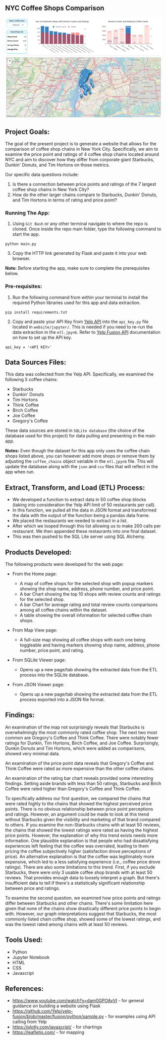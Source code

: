 ## NYC Coffee Shops Comparison

![Alt text](screenshots/home-view.png)

## Project Goals:
The goal of the present project is to generate a website that allows for the comparison of coffee shop chains in New York City. Specifically, we aim to examine the price point and ratings of 4 coffee shop chains located around NYC and aim to discover how they differ from corporate giant Starbucks, Dunkin' Donuts, and Tim Hortons on those metrics.

Our specific data questions include:
1. Is there a connection between price points and ratings of the 7 largest coffee shop chains in New York City?
2. How do the other larger chains compare to Starbucks, Dunkin' Donuts, and Tim Hortons in terms of rating and price point?

### Running The App:
1) Using <code>Git Bash</code> or any other terminal navigate to where the repo is cloned. Once inside the repo main folder, type the following command to start the app.
```
python main.py
```  
3) Copy the HTTP link generated by Flask and paste it into your web browser.

<b>Note:</b> Before starting the app, make sure to complete the prerequisites below.

### Pre-requisites:
1) Run the following command from within your terminal to install the required Python libraries used for this app and data extraction.
```
pip install requirements.txt
```  
2) Copy and paste your API Key from <a href="https://www.yelp.com/developers/v3/manage_app">Yelp API</a> into the <code>api_key.py</code> file located in <code>website/jupyter/</code>. This is needed if you need to re-run the data extraction in the <code>etl.jpynb</code>.
   Refer to <a href="https://docs.developer.yelp.com/docs/fusion-intro">Yelp Fusion API</a> documentation on how to set up the API key.
```
api_key = '<API KEY>'
``` 

## Data Sources Files:
This data was collected from the Yelp API. Specifically, we examined the following 5 coffee chains:
- Starbucks
- Dunkin' Donuts
- Tim Hortons
- Think Coffee
- Birch Coffee
- Joe Coffee
- Gregory's Coffee

These data sources are stored in <code>SQLite database</code> (the choice of the database used for this project) for data pulling and presenting in the main app.

<b>Notes:</b> Even though the dataset for this app only uses the coffee chain shops listed above, you can however add more shops or remove them by adjusting the <code>coffee_chains</code> object variable in the <code>etl.jpynb</code> file. This will update the database along with the <code>json</code> and <code>csv</code> files that will reflect in the app when run.

## Extract, Transform, and Load (ETL) Process: 
- We developed a function to extract data in 50 coffee shop blocks (taking into consideration the Yelp API limit of 50 restaurants per call).
- In this function, we pulled all the data in JSON format and transformed the data with the output of the function being a pandas data frame.
- We placed the restaurants we needed to extract in a list.
- After which we looped through this list allowing us to make 200 calls per restaurant. We then appended these restaurants into one final dataset.
- This was then pushed to the SQL Lite server using SQL Alchemy.

## Products Developed:
The following products were developed for the web page:

- From the Home page:
   - A map of coffee shops for the selected shop with popup markers showing the shop name, address, phone number, and price point.
   - A bar Chart showing the top 10 shops with review counts and ratings for the selected shop.
   - A bar Chart for average rating and total review counts comparisons among all coffee chains within the dataset.
   - A table showing the overall information for selected coffee chain shops.
  
- From Map View page:
   - A full-size map showing all coffee shops with each one being toggleable and having markers showing shop name, address, phone number, price point, and rating.
  
- From SQLite Viewer page:
   - Opens up a new page/tab showing the extracted data from the ETL process into the SQLite database.

- From JSON Viewer page:
   - Opens up a new page/tab showing the extracted data from the ETL process exported into a JSON file format.

## Findings:

An examination of the map not surprisingly reveals that Starbucks is overwhelmingly the most commonly rated coffee shop. 
The next two most common are Gregory's Coffee and Think Coffee. 
There were notably fewer ratings for Dunkin, Tim Hortons, Birch Coffee, and Joe Coffee.
Surprisingly, Dunkin Donuts and Tim Hortons, which were added as comparisons, showed very minimal data. 

An examination of the price point data reveals that Gregory's Coffee and Think Coffee were rated as more expensive than the other coffee chains.

An examination of the rating bar chart reveals provided some interesting findings. Setting aside brands with less than 50 ratings, Starbucks and Birch Coffee were rated higher than Gregory's Coffee and Think Coffee. 

To specifically address our first question, we compared the chains that were rated highly to the chains that showed the highest perceived price points. 
There is no obvious relationship between price point perceptions and ratings. However, an argument could be made to look at this trend without Starbucks given the visibility and marketing of that brand compared to others. 
If you examine the non-Starbucks chains with at least 50 reviews, the chains that showed the lowest ratings were rated as having the highest price points. However, the explanation of why this trend exists needs more information.
One plausible explanation is that people who had dissatisfying experiences left feeling that the coffee was overrated, leading to them pricing the coffee subjectively higher (satisfaction drove perceptions of price).
An alternative explanation is that the coffee was legitimately more expensive, which led to a less satisfying experience (i.e., coffee price drove ratings). 
There are also some limitations to this trend. 
First, if you exclude Starbucks, there were only 3 usable coffee shop brands with at least 50 reviews. That provides enough data to loosely interpret a graph. 
But there's insufficient data to tell if there's a statistically significant relationship between price and ratings.

To examine the second question, we examined how price points and ratings differ between Starbucks and other chains. 
There's some limitation here given that none of the chains show drastically different price points to begin with.
However, our graph interpretations suggest that Starbucks, the most commonly listed chain coffee shop, showed some of the lowest ratings, and was the lowest rated among chains with at least 50 reviews.

## Tools Used:
- Python
- Jupyter Notebook
- HTML
- CSS
- Javascript

## References:
- https://www.youtube.com/watch?v=dam0GPOAvVI - for general guidance on building a website using Flask
- https://github.com/Yelp/yelp-fusion/blob/master/fusion/python/sample.py - for examples using API calling from Yelp
- https://plotly.com/javascript/ - for chartings
- https://leafletjs.com/ - for mapping
